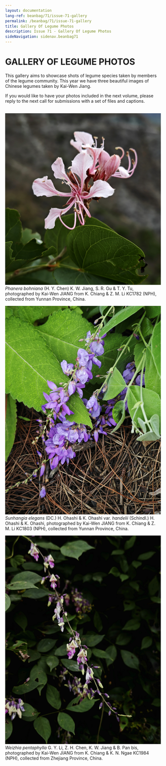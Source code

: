 ```yaml
---
layout: documentation
lang-ref: beanbag/71/issue-71-gallery
permalink: /beanbag/71/issue-71-gallery
title: Gallery Of Legume Photos
description: Issue 71 - Gallery Of Legume Photos
sideNavigation: sidenav.beanbag71
---
```


# GALLERY OF LEGUME PHOTOS

This gallery aims to showcase shots of legume species taken by members of the legume community. This year we have three beautiful images of Chinese legumes taken by Kai-Wen Jiang.

If you would like to have your photos included in the next volume, please reply to the next call for submissions with a set of files and captions.
<br>
<br>



![](/assets/images/71/KC1782.jpg)   
*Phanera bohniana* (H. Y. Chen) K. W. Jiang, S. R. Gu & T. Y. Tu, photographed by Kai-Wen JIANG from K. Chiang & Z. M. Li KC1782 (NPH), collected from Yunnan Province, China.
<br>

![](/assets/images/71/KC1803.jpg)   
*Sunhangia elegans* (DC.) H. Ohashi & K. Ohashi var. *handelii* (Schindl.) H. Ohashi & K. Ohashi, photographed by Kai-Wen JIANG from K. Chiang & Z. M. Li KC1803 (NPH), collected from Yunnan Province, China.
<br>

![](/assets/images/71/KC1984.jpg)  
*Weizhia pentaphylla* G. Y. Li, Z. H. Chen, K. W. Jiang & B. Pan bis, photographed by Kai-Wen JIANG from K. Chiang & K. N. Ngae KC1984 (NPH), collected from Zhejiang Province, China.
<br>